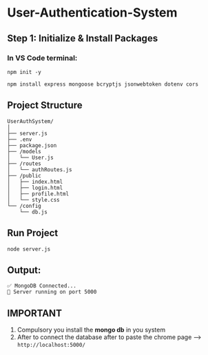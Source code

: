 # User-Authentication-System

## Step 1: Initialize & Install Packages

### In VS Code terminal:
```
npm init -y

npm install express mongoose bcryptjs jsonwebtoken dotenv cors
```

## Project Structure

```
UserAuthSystem/
│
├── server.js
├── .env
├── package.json
├── /models
│   └── User.js
├── /routes
│   └── authRoutes.js
├── /public
│   ├── index.html
│   ├── login.html
│   ├── profile.html
│   └── style.css
└── /config
    └── db.js
```
## Run Project
```
node server.js
```

## Output:
```
✅ MongoDB Connected...
🚀 Server running on port 5000
```

## IMPORTANT

1. Compulsory you install the **mongo db** in you system
2. After to connect the database after to paste the chrome page --> ``` http://localhost:5000/ ```
        

